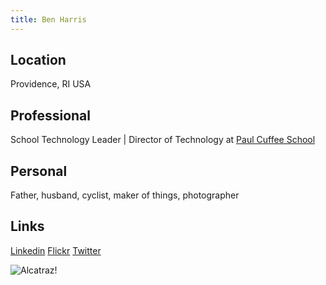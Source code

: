 ```yaml
---
title: Ben Harris
---
```


## Location
Providence, RI USA 

## Professional
School Technology Leader | Director of Technology at [Paul Cuffee School](https://www.paulcuffee.org)

## Personal
Father, husband, cyclist, maker of things, photographer

## Links
[Linkedin](https://www.linkedin.com/in/benjaminharris/)
[Flickr](https://www.flickr.com/photos/benshead/)
[Twitter](https://twitter.com/benshead)

![Alcatraz!](https://farm5.static.flickr.com/4669/38870572175_9a4ab24984_z.jpg")
